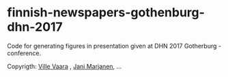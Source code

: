 # finnish-newspapers-gothenburg-dhn-2017
Code for generating figures in presentation given at DHN 2017 Gotherburg -conference.

Copyrigth: [Ville Vaara](https://github.com/villevaara) , [Jani Marjanen](https://tuhat.helsinki.fi/portal/fi/person/jmarjane), ...
